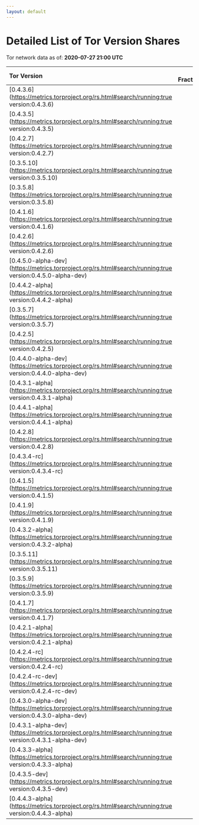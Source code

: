 ```yaml
---
layout: default
---
```



# Detailed List of Tor Version Shares

Tor network data as of: **2020-07-27 21:00 UTC**

| Tor Version                                                                                               |   CW Fraction(%) |   Exit(%) |   Guard(%) |   #Relays |
|:----------------------------------------------------------------------------------------------------------|-----------------:|----------:|-----------:|----------:|
| [0.4.3.6](https://metrics.torproject.org/rs.html#search/running:true version:0.4.3.6)                     |             35.9 |     53.68 |      27.78 |      1716 |
| [0.4.3.5](https://metrics.torproject.org/rs.html#search/running:true version:0.4.3.5)                     |             23.2 |     13.99 |      25.91 |      1703 |
| [0.4.2.7](https://metrics.torproject.org/rs.html#search/running:true version:0.4.2.7)                     |             18.3 |     24.18 |      16.18 |      1152 |
| [0.3.5.10](https://metrics.torproject.org/rs.html#search/running:true version:0.3.5.10)                   |              7   |      1.07 |       9.3  |       742 |
| [0.3.5.8](https://metrics.torproject.org/rs.html#search/running:true version:0.3.5.8)                     |              3.9 |      0.51 |       6.13 |       261 |
| [0.4.1.6](https://metrics.torproject.org/rs.html#search/running:true version:0.4.1.6)                     |              2.8 |      0.34 |       3.91 |       173 |
| [0.4.2.6](https://metrics.torproject.org/rs.html#search/running:true version:0.4.2.6)                     |              1.5 |      0.89 |       1.86 |       180 |
| [0.4.5.0-alpha-dev](https://metrics.torproject.org/rs.html#search/running:true version:0.4.5.0-alpha-dev) |              1.4 |      4.22 |       0.14 |       113 |
| [0.4.4.2-alpha](https://metrics.torproject.org/rs.html#search/running:true version:0.4.4.2-alpha)         |              1   |      0.47 |       1.43 |        61 |
| [0.3.5.7](https://metrics.torproject.org/rs.html#search/running:true version:0.3.5.7)                     |              0.8 |      0    |       1.36 |        28 |
| [0.4.2.5](https://metrics.torproject.org/rs.html#search/running:true version:0.4.2.5)                     |              0.8 |      0.18 |       1.17 |        96 |
| [0.4.4.0-alpha-dev](https://metrics.torproject.org/rs.html#search/running:true version:0.4.4.0-alpha-dev) |              0.8 |      0.03 |       1.48 |        27 |
| [0.4.3.1-alpha](https://metrics.torproject.org/rs.html#search/running:true version:0.4.3.1-alpha)         |              0.4 |      0    |       0.77 |         5 |
| [0.4.4.1-alpha](https://metrics.torproject.org/rs.html#search/running:true version:0.4.4.1-alpha)         |              0.4 |      0.15 |       0.66 |        16 |
| [0.4.2.8](https://metrics.torproject.org/rs.html#search/running:true version:0.4.2.8)                     |              0.3 |      0    |       0.57 |         5 |
| [0.4.3.4-rc](https://metrics.torproject.org/rs.html#search/running:true version:0.4.3.4-rc)               |              0.2 |      0    |       0.36 |         9 |
| [0.4.1.5](https://metrics.torproject.org/rs.html#search/running:true version:0.4.1.5)                     |              0.1 |      0    |       0.17 |        25 |
| [0.4.1.9](https://metrics.torproject.org/rs.html#search/running:true version:0.4.1.9)                     |              0.1 |      0.1  |       0.21 |        26 |
| [0.4.3.2-alpha](https://metrics.torproject.org/rs.html#search/running:true version:0.4.3.2-alpha)         |              0.1 |      0    |       0.25 |         6 |
| [0.3.5.11](https://metrics.torproject.org/rs.html#search/running:true version:0.3.5.11)                   |              0   |      0    |       0    |         2 |
| [0.3.5.9](https://metrics.torproject.org/rs.html#search/running:true version:0.3.5.9)                     |              0   |      0    |       0.09 |         1 |
| [0.4.1.7](https://metrics.torproject.org/rs.html#search/running:true version:0.4.1.7)                     |              0   |      0.05 |       0.02 |         8 |
| [0.4.2.1-alpha](https://metrics.torproject.org/rs.html#search/running:true version:0.4.2.1-alpha)         |              0   |      0    |       0.02 |         1 |
| [0.4.2.4-rc](https://metrics.torproject.org/rs.html#search/running:true version:0.4.2.4-rc)               |              0   |      0.06 |       0.01 |         2 |
| [0.4.2.4-rc-dev](https://metrics.torproject.org/rs.html#search/running:true version:0.4.2.4-rc-dev)       |              0   |      0    |       0    |         1 |
| [0.4.3.0-alpha-dev](https://metrics.torproject.org/rs.html#search/running:true version:0.4.3.0-alpha-dev) |              0   |      0    |       0    |         2 |
| [0.4.3.1-alpha-dev](https://metrics.torproject.org/rs.html#search/running:true version:0.4.3.1-alpha-dev) |              0   |      0    |       0    |         1 |
| [0.4.3.3-alpha](https://metrics.torproject.org/rs.html#search/running:true version:0.4.3.3-alpha)         |              0   |      0    |       0    |         3 |
| [0.4.3.5-dev](https://metrics.torproject.org/rs.html#search/running:true version:0.4.3.5-dev)             |              0   |      0    |       0    |         3 |
| [0.4.4.3-alpha](https://metrics.torproject.org/rs.html#search/running:true version:0.4.4.3-alpha)         |              0   |      0    |       0.09 |         2 |